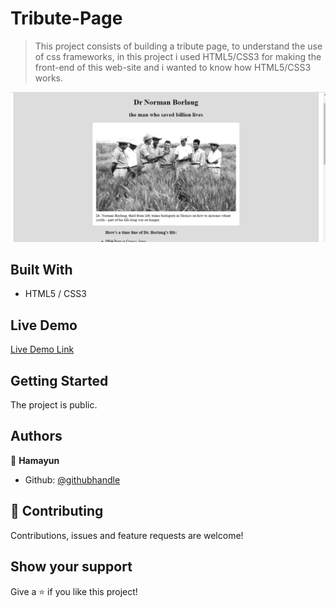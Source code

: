 # Tribute-Page

> This project consists of building a tribute page, to understand the use of css frameworks, in this project i used HTML5/CSS3 for making the front-end of this web-site and i wanted to know how HTML5/CSS3 works.

![Alt text](https://github.com/abdullah-FullStackDev/tribute-page/blob/main/assets/ss.png)

## Built With

- HTML5 / CSS3

## Live Demo

[Live Demo Link](https://abdullah-fullstackdev.github.io/tribute-page/)

## Getting Started

The project is public.

## Authors

👤 **Hamayun**

- Github: [@githubhandle](https://github.com/abdullah-FullStackDev)


## 🤝 Contributing

Contributions, issues and feature requests are welcome!

## Show your support

Give a ⭐️ if you like this project!
